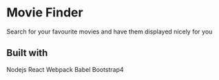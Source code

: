 # Movie Finder

Search for your favourite movies and have them displayed nicely for you 

## Built with
Nodejs
React
Webpack
Babel
Bootstrap4

